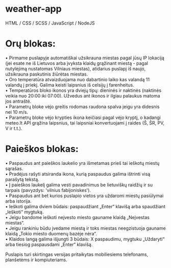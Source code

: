 # weather-app
HTML / CSS / SCSS / JavaScript / NodeJS

# Orų blokas:

• Pirmame puslapyje automatiškai užsikrauna miestas pagal jūsų IP lokaciją (jei esate ne iš Lietuvos arba įvyksta klaidų grąžinant miestą - pagal nutylėjimą nustatomas Vilniaus miestas), atidarius puslapį iš naujo, užsikrauna paskutinis žiūrėtas miestas.\
• Oro temperatūra atvaizduojama nuo dabartinio laiko kas valandą 11 valandų į priekį. Galima keisti laipsnius iš celsijų į farenheitus.\
• Temperatūros bloko ikonos yra dviejų tipų: dieninės ir naktinės (naktinės veikia nuo 20:00 iki 07:00). Užvedus ant ikonos ir ilgiau palaukus matoma jos antraštė.\
• Parametrų bloke vėjo greitis rodomas raudona spalva jeigu yra didesnis nei 10 m/s.\
• Parametrų bloke vėjo krypties ikona keičiasi pagal vėjo kryptį, o kadangi meteo.lt API grąžina laipsnius, tai laipsniai konvertuojami į raides (Š, ŠR, PV, V ir t.t.).

# Paieškos blokas:

• Paspaudus ant paieškos laukelio yra išmetamas prieš tai ieškotų miestų sąrašas.\
• Pradėjus rašyti atsiranda ikona, kurią paspaudus galima ištrinti visą parašytą tekstą.\
• Į paieškos laukelį galima vesti pavadinimus be lietuviškų raidžių ir su tarpais (pavyzdys: 'vilnius fabijoniskes').\
• Paspaudus ant bet kurios puslapio vietos yra uždaromi miestų pasiūlymai arba istorija.\
• Ieškoti galima dviem būdais: paspaudžiant „Enter“ klavišą arba spaudžiant „Ieškoti“ mygtuką.\
• Jeigu bandome ieškoti neįvesto miesto gauname klaidą „Neįvestas miestas“.\
• Jeigu rankiniu būdu įvedame miestą ir toks miestas neegzistuoja gauname klaidą „Tokio miesto duomenų bazėje nėra“.\
• Klaidos langą galima išjungti 3 būdais: X paspaudimu, mygtuku „Uždaryti“ arba tiesiog paspausdami „Enter“ klavišą.

Puslapis turi skirtingas versijas pritaikytas mobiliesiems telefonams, planšetėms ir kompiuteriams.
